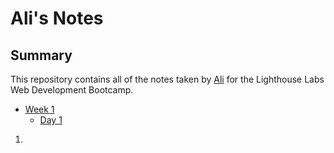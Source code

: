 # Ali's Notes

## Summary

This repository contains all of the notes taken by [Ali](https://github.com/alisatelier) for the Lighthouse Labs Web Development Bootcamp.

- [Week 1](/Week_1)
  - [Day 1](/Week_1/Day_1)
1. 